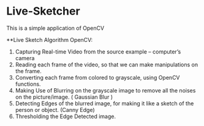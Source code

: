 # Live-Sketcher
This is a simple application of OpenCV

**Live Sketch Algorithm OpenCV:

1. Capturing Real-time Video from the source example – computer’s camera
2. Reading each frame of the video, so that we can make manipulations on the frame.
3. Converting each frame from colored to grayscale, using OpenCV functions.
4. Making Use of Blurring on the grayscale image to remove all the noises on the picture/image. ( Gaussian Blur )
5. Detecting Edges of the blurred image, for making it like a sketch of the person or object. (Canny Edge)
6. Thresholding the Edge Detected image.
